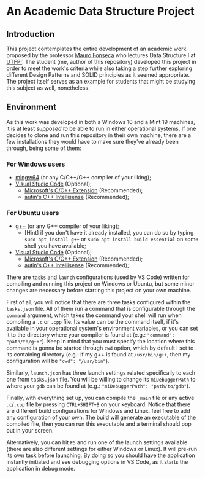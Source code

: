 # An Academic Data Structure Project

## Introduction
This project contemplates the entire development of an academic work proposed by the professor [Mauro Fonseca](http://buscatextual.cnpq.br/buscatextual/visualizacv.do;jsessionid=85D72C66D058569B153210BED81588F4.buscatextual_3) who lectures Data Structure I at [UTFPr](http://www.utfpr.edu.br/). The student (me, author of this repository) developed this project in order to meet the work's criteria while also taking a step further exploring different Design Patterns and SOLID principles as it seemed appropriate. The project itself serves as an example for students that might be studying this subject as well, nonetheless.


## Environment
As this work was developed in both a Windows 10 and a Mint 19 machines, it is at least _supposed to_ be able to run in either operational systems. If one decides to clone and run this repository in their own machine, there are a few installations they would have to make sure they've already been through, being some of them:

### For Windows users
- [mingw64](https://sourceforge.net/projects/mingw-w64/) (or any C/C++/G++ compiler of your liking);
- [Visual Studio Code](https://code.visualstudio.com/Download) (Optional);
    - [Microsoft's C/C++ Extension](https://marketplace.visualstudio.com/items?itemName=ms-vscode.cpptools) (Recommended);
    - [autin's C++ Intellisense](https://marketplace.visualstudio.com/items?itemName=austin.code-gnu-global) (Recommended);

### For Ubuntu users
- [g++](https://packages.ubuntu.com/search?keywords=g%2B%2B) (or any G++ compiler of your liking);
    - [Hint] if you don't have it already installed, you can do so by typing `sudo apt install g++` or `sudo apt install build-essential` on some shell you have available;
- [Visual Studio Code](https://code.visualstudio.com/Download) (Optional);
    - [Microsoft's C/C++ Extension](https://marketplace.visualstudio.com/items?itemName=ms-vscode.cpptools) (Recommended);
    - [autin's C++ Intellisense](https://marketplace.visualstudio.com/items?itemName=austin.code-gnu-global) (Recommended);


There are `tasks` and `launch` configurations (used by VS Code) written for compiling and running this project on Windows or Ubuntu, but some minor changes are necessary before starting this project on your own machine. 

First of all, you will notice that there are three tasks configured within the `tasks.json` file. All of them run a command that is configurable through the `command` argument, which takes the command your shell will run when compiling a `.c` or `.cpp` file. Its value can be the command itself, if it's available in your operational system's environment variables, or you can set it to the directory where your compiler is found at (e.g.: `"command": "path/to/g++"`). Keep in mind that you must specify the location where this command is gonna be started through `cwd` option, which by default I set to its containing directory (e.g.: if my g++ is found at `/usr/bin/g++`, then my configuration will be `"cwd": "/usr/bin"`).

Similarly, `launch.json` has three launch settings related specifically to each one from `tasks.json` file. You will be willing to change its `miDebuggerPath` to where your `gdb` can be found at (e.g.: `"miDebuggerPath": "path/to/gdb"`).


Finally, with everything set up, you can compile the `_main` file or any active `.c`/`.cpp` file by pressing `CTRL+SHIFT+B` on your keyboard. Notice that there are different build configurations for Windows and Linux, feel free to add any configuration of your own. The build will generate an executable of the compiled file, then you can run this executable and a terminal should pop out in your screen.

Alternatively, you can hit `F5` and run one of the launch settings available (there are also different settings for either Windows or Linux). It will pre-run its own task before launching. By doing so you should have the application instantly initiated and see debugging options in VS Code, as it starts the application in debug mode.
